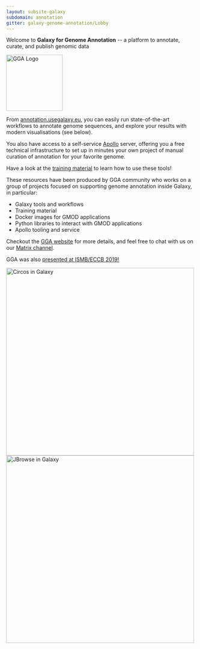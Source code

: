 ```yaml
---
layout: subsite-galaxy
subdomain: annotation
gitter: galaxy-genome-annotation/Lobby
---
```


Welcome to **Galaxy for Genome Annotation** -- a platform to annotate, curate, and publish genomic data

<img src="https://galaxy-genome-annotation.github.io/gga-clean.png" height="150px" alt="GGA Logo"/>

From [annotation.usegalaxy.eu](https://annotation.usegalaxy.eu/), you can easily run state-of-the-art workflows to annotate genome sequences, and explore your results with modern visualisations (see below).

You also have access to a self-service [Apollo](https://github.com/GMOD/apollo) server, offering you a free technical infrastructure to set up in minutes your own project of manual curation of annotation for your favorite genome.

Have a look at the [training material](https://training.galaxyproject.org/topics/genome-annotation/) to learn how to use these tools!

These resources have been produced by GGA community who works on a group of projects focused on supporting genome annotation inside Galaxy, in particular:

- Galaxy tools and workflows
- Training material
- Docker images for GMOD applications
- Python libraries to interact with GMOD applications
- Apollo tooling and service

Checkout the [GGA website](https://galaxy-genome-annotation.github.io/) for more details, and feel free to chat with us on our [Matrix channel](https://matrix.to/#/#galaxy-genome-annotation_Lobby:gitter.im).

GGA was also [presented at ISMB/ECCB 2019!](https://docs.google.com/presentation/d/1hJyI1sbfxAzzgoJ5E4eHNicSbYzBDaVwTwfOlOLiV3c/edit?usp=sharing)

<img src="https://galaxy-genome-annotation.github.io/circos-sample-panel.png" alt="Circos in Galaxy" width="500px"/>

<img src="https://galaxy-genome-annotation.github.io/jbrowse.png" alt="JBrowse in Galaxy" width="500px"/>
